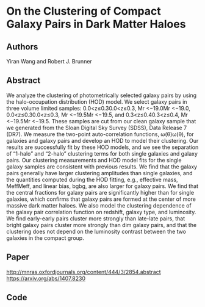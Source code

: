 # On the Clustering of Compact Galaxy Pairs in Dark Matter Haloes

## Authors

Yiran Wang and Robert J. Brunner

## Abstract
We analyze the clustering of photometrically selected galaxy pairs by using the halo-occupation distribution (HOD) model. We select galaxy pairs in three volume limited samples: 0.0<z≤0.30.0<z≤0.3, Mr <−19.0Mr <−19.0, 0.0<z≤0.30.0<z≤0.3, Mr <−19.5Mr <−19.5, and 0.3<z≤0.40.3<z≤0.4, Mr <−19.5Mr <−19.5. These samples are cut from our clean galaxy sample that we generated from the Sloan Digital Sky Survey (SDSS), Data Release 7 (DR7). We measure the two-point auto-correlation functions, ω(θ)ω(θ), for galaxies and galaxy pairs and develop an HOD to model their clustering. Our results are successfully fit by these HOD models, and we see the separation of “1-halo” and “2-halo” clustering terms for both single galaxies and galaxy pairs. Our clustering measurements and HOD model fits for the single galaxy samples are consistent with previous results. We find that the galaxy pairs generally have larger clustering amplitudes than single galaxies, and the quantities computed during the HOD fitting, e.g., effective mass, MeffMeff, and linear bias, bgbg, are also larger for galaxy pairs. We find that the central fractions for galaxy pairs are significantly higher than for single galaxies, which confirms that galaxy pairs are formed at the center of more massive dark matter haloes. We also model the clustering dependence of the galaxy pair correlation function on redshift, galaxy type, and luminosity. We find early-early pairs cluster more strongly than late-late pairs, that bright galaxy pairs cluster more strongly than dim galaxy pairs, and that the clustering does not depend on the luminosity contrast between the two galaxies in the compact group.

## Paper
http://mnras.oxfordjournals.org/content/444/3/2854.abstract
https://arxiv.org/abs/1407.8230

## Code
